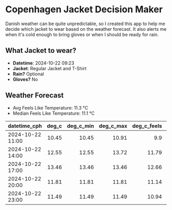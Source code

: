 
# Copenhagen Jacket Decision Maker

Danish weather can be quite unpredictable, so I created this app to help me decide which jacket to wear based on the weather forecast. 
It also alerts me when it's cold enough to bring gloves or when I should be ready for rain.

## What Jacket to wear?

- **Datetime**: 2024-10-22 09:23
- **Jacket**: Regular Jacket and T-Shirt
- **Rain?** Optional
- **Gloves?** No

## Weather Forecast
- Avg Feels Like Temperature: 11.3 °C
- Median Feels Like Temperature: 11.1 °C

| datetime_cph     |   deg_c |   deg_c_min |   deg_c_max |   deg_c_feels | weather   | wind   | rain   |
|:-----------------|--------:|------------:|------------:|--------------:|:----------|:-------|:-------|
| 2024-10-22 11:00 |   10.45 |       10.45 |       10.91 |          9.9  | Rain      | Low    | Low    |
| 2024-10-22 14:00 |   12.55 |       12.55 |       13.72 |         11.79 | Clouds    | Medium | None   |
| 2024-10-22 17:00 |   13.46 |       13.46 |       13.46 |         12.66 | Clear     | High   | None   |
| 2024-10-22 20:00 |   11.81 |       11.81 |       11.81 |         11.14 | Clear     | High   | None   |
| 2024-10-22 23:00 |   11.49 |       11.49 |       11.49 |         10.94 | Clouds    | High   | None   |
        